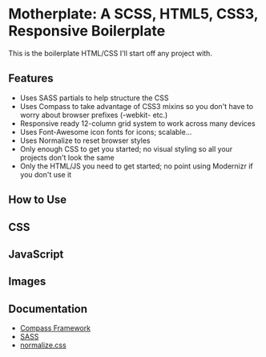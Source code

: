 # Motherplate: A SCSS, HTML5, CSS3, Responsive Boilerplate #
This is the boilerplate HTML/CSS I'll start off any project with.

## Features ##
* Uses SASS partials to help structure the CSS
* Uses Compass to take advantage of CSS3 mixins so you don't have to worry about browser prefixes (-webkit- etc.)
* Responsive ready 12-column grid system to work across many devices
* Uses Font-Awesome icon fonts for icons; scalable...
* Uses Normalize to reset browser styles
* Only enough CSS to get you started; no visual styling so all your projects don't look the same
* Only the HTML/JS you need to get started; no point using Modernizr if you don't use it

## How to Use ##

## CSS ##

## JavaScript ##

## Images ##

## Documentation ##
* <a href="http://compass-style.org/">Compass Framework</a>
* <a href="http://sass-lang.com/">SASS</a>
* <a href="http://necolas.github.com/normalize.css/">normalize.css</a>
